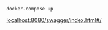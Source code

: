 ```
docker-compose up
```
[localhost:8080/swagger/index.html#/](http://localhost:8080/swagger/index.html#/)
